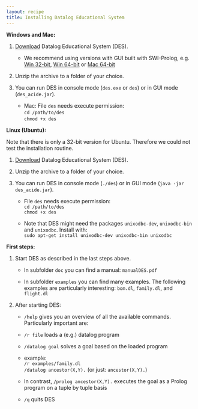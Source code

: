 ```yaml
---
layout: recipe
title: Installing Datalog Educational System
---
```


**Windows and Mac:**

1. [Download](http://www.fdi.ucm.es/profesor/fernan/des/html/download.html) Datalog Educational System (DES).

   * We recommend using versions with GUI built with SWI-Prolog, e.g. [Win 32-bit](http://sourceforge.net/projects/des/files/des/des3.8/DES3.8ACIDE0.16Windows32SWI.zip/download?use_mirror=netcologne&download=), [Win 64-bit](http://sourceforge.net/projects/des/files/des/des3.8/DES3.8ACIDE0.16Windows64SWI.zip/download?use_mirror=heanet&download=) or [Mac 64-bit](http://sourceforge.net/projects/des/files/des/des3.8/DES3.8ACIDE0.16MacOSX64SWI.zip/download?use_mirror=heanet&download=)
   
2. Unzip the archive to a folder of your choice.

3. You can run DES in console mode (`des.exe` or `des`) or in GUI mode (`des_acide.jar`).

   * Mac: File `des` needs execute permission:  
    `cd /path/to/des`  
    `chmod +x des`

**Linux (Ubuntu):**

Note that there is only a 32-bit version for Ubuntu. Therefore we could not test the installation routine.

1. [Download](http://prdownloads.sourceforge.net/des/DES3.11ACIDE0.16Linux32SICStus.zip?download) Datalog Educational System (DES).

2. Unzip the archive to a folder of your choice.

3. You can run DES in console mode (`./des`) or in GUI mode (`java -jar des_acide.jar`).

   * File `des` needs execute permission:  
    `cd /path/to/des`  
    `chmod +x des`

   * Note that DES might need the packages `unixodbc-dev`, `unixodbc-bin` and `unixodbc`. Install with:  
   `sudo apt-get install unixodbc-dev unixodbc-bin unixodbc`

**First steps:**

1. Start DES as described in the last steps above.
 
    * In subfolder `doc` you can find a manual: `manualDES.pdf`
 
    * In subfolder `examples` you can find many examples. The following examples are particularly interesting: 
      `bom.dl`, `family.dl`, and `flight.dl`

2. After starting DES: 
    * `/help` gives you an overview of all the available commands. Particularly important are:
    * `/r file`         loads a (e.g.) datalog program
    * `/datalog goal`   solves a goal based on the loaded program

    * example:  
      `/r examples/family.dl`  
      `/datalog ancestor(X,Y).`   (or just: `ancestor(X,Y).`)

    * In contrast, `/prolog ancestor(X,Y).` executes the goal as a Prolog program on a tuple by tuple basis
    
    * `/q`              quits DES 

